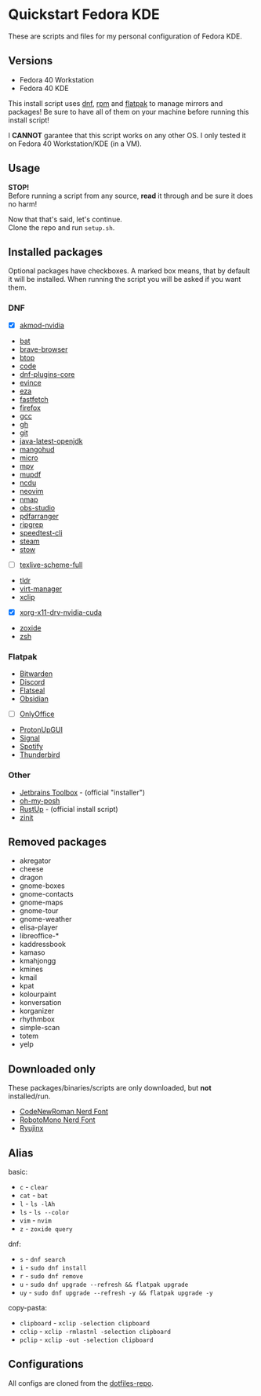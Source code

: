# Quickstart Fedora KDE
These are scripts and files for my personal configuration of Fedora KDE.

## Versions
* Fedora 40 Workstation
* Fedora 40 KDE

This install script uses 
[dnf](https://docs.fedoraproject.org/en-US/fedora/latest/system-administrators-guide/package-management/DNF/),
[rpm](https://docs.fedoraproject.org/en-US/fedora/latest/system-administrators-guide/RPM/) and 
[flatpak](https://docs.flatpak.org/en/latest/index.html) to manage mirrors and packages!
Be sure to have all of them on your machine before running this install script!

I **CANNOT** garantee that this script works on any other OS.
I only tested it on Fedora 40 Workstation/KDE (in a VM).

## Usage
**STOP!**\
Before running a script from any source, **read** it through and be sure it does no harm!

Now that that's said, let's continue.\
Clone the repo and run `setup.sh`.

## Installed packages
Optional packages have checkboxes. A marked box means, that by default it will be installed.
When running the script you will be asked if you want them.
### DNF
* [x] [akmod-nvidia](https://www.nvidia.com/)
* [bat](https://crates.io/crates/bat/)
* [brave-browser](https://brave.com/)
* [btop](https://github.com/aristocratos/btop/)
* [code](https://code.visualstudio.com/)
* [dnf-plugins-core](https://github.com/rpm-software-management/dnf-plugins-core/)
* [evince](https://wiki.gnome.org/Apps/Evince/)
* [eza](https://crates.io/crates/eza/)
* [fastfetch](https://github.com/fastfetch-cli/fastfetch/)
* [firefox](https://www.mozilla.org/firefox/)
* [gcc](https://gcc.gnu.org/)
* [gh](https://cli.github.com/)
* [git](https://git-scm.com/)
* [java-latest-openjdk](https://openjdk.java.net/)
* [mangohud](https://github.com/flightlessmango/MangoHud/)
* [micro](https://micro-editor.github.io/)
* [mpv](https://mpv.io/)
* [mupdf](https://mupdf.com/)
* [ncdu](https://dev.yorhel.nl/ncdu/)
* [neovim](https://neovim.io/)
* [nmap](https://nmap.org/)
* [obs-studio](https://obsproject.com/)
* [pdfarranger](https://github.com/pdfarranger/pdfarranger/)
* [ripgrep](https://crates.io/crates/ripgrep/)
* [speedtest-cli](https://github.com/sivel/speedtest-cli/)
* [steam](https://steampowered.com/)
* [stow](https://www.gnu.org/software/stow/stow.html)
* [ ] [texlive-scheme-full](http://tug.org/texlive/)
* [tldr](https://github.com/tldr-pages/tldr-python-client/)
* [virt-manager](https://virt-manager.org/)
* [xclip](http://sourceforge.net/projects/xclip/)
* [x] [xorg-x11-drv-nvidia-cuda](https://www.nvidia.com/)
* [zoxide](https://crates.io/crates/zoxide/)
* [zsh](https://www.zsh.org/)

### Flatpak
* [Bitwarden](https://bitwarden.com/)
* [Discord](https://discord.com/)
* [Flatseal](https://github.com/tchx84/Flatseal/)
* [Obsidian](https://obsidian.md/)
* [ ] [OnlyOffice](https://www.onlyoffice.com/)
* [ProtonUpGUI](https://github.com/DavidoTek/ProtonUp-Qt/)
* [Signal](https://signal.org/)
* [Spotify](https://spotify.com/)
* [Thunderbird](https://www.thunderbird.net/)

### Other
* [Jetbrains Toolbox](https://www.jetbrains.com/toolbox-app/) - (official "installer")
* [oh-my-posh](https://ohmyposh.dev/)
* [RustUp](https://rustup.rs/) - (official install script)
* [zinit](https://github.com/zdharma-continuum/zinit/)

## Removed packages
* akregator
* cheese
* dragon
* gnome-boxes
* gnome-contacts
* gnome-maps
* gnome-tour
* gnome-weather
* elisa-player
* libreoffice-*
* kaddressbook
* kamaso
* kmahjongg
* kmines
* kmail
* kpat
* kolourpaint
* konversation
* korganizer
* rhythmbox
* simple-scan
* totem
* yelp

## Downloaded only
These packages/binaries/scripts are only downloaded, but **not** installed/run.
* [CodeNewRoman Nerd Font](https://www.nerdfonts.com/font-downloads/)
* [RobotoMono Nerd Font](https://www.nerdfonts.com/font-downloads/)
* [Ryujinx](https://github.com/Ryujinx/Ryujinx/)

## Alias
basic:
* `c` - `clear`
* `cat` - `bat`
* `l` - `ls -lAh`
* `ls` - `ls --color`
* `vim` - `nvim`
* `z` - `zoxide query`

dnf:
* `s` - `dnf search`
* `i` - `sudo dnf install`
* `r` - `sudo dnf remove`
* `u` - `sudo dnf upgrade --refresh && flatpak upgrade`
* `uy` - `sudo dnf upgrade --refresh -y && flatpak upgrade -y`

copy-pasta:
* `clipboard` - `xclip -selection clipboard`
* `cclip` - `xclip -rmlastnl -selection clipboard`
* `pclip` - `xclip -out -selection clipboard`

## Configurations
All configs are cloned from the [dotfiles-repo](https://github.com/biogustav/dotfiles).
